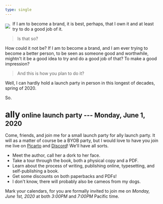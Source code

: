 ```yaml
---
type: single
---
```


<style>
@media screen and (min-width: 600px) {
    main p:first-of-type {
        margin-top: 0;
    }
    img {
        max-width: 350px;
        float: left;
        margin: 0.5rem 0.5rem 0.5rem 0;
    }
    p img {
        margin: 0.5rem 0.5rem 0.5rem 0;
    }
}
</style> <img src="/book/physical/steep-bw.jpg" />

If I am to become a brand, it is best, perhaps, that I own it and at least try to do a good job of it.

> Is that so?

How could it not be? If I am to become a brand, and I am ever trying to become a better person, to be seen as someone good and worthwhile, mightn't it be a good idea to try and do a good job of that? To make a good impression?

> And this is how you plan to do it?

Well, I can hardly hold a launch party in person in this longest of decades, spring of 2020.

So.

## <span class="ally-font" style="font-size: 21pt">ally</span> online launch party --- Monday, June 1, 2020

Come, friends, and join me for a small launch party for <span class="ally-font">ally</span> launch party. It will as a matter of course be a BYOB party, but I would love to have you join me live on [Picarto](https://picarto.tv/makyo) and [&#68;&#105;scord](https://makyo.io/2G)! We'll have all sorts.

* Meet the author, call her a dork to her face.
* Take a tour through the book, both a physical copy and a PDF.
* Learn about the process of writing, publishing online, typesetting, and self-publishing a book.
* Get some discounts on both paperbacks and PDFs!
* I don't know, there will probably also be cameos from my dogs.

Mark your calendars, for you are formally invited to join me on *Monday, June 1st, 2020* at both *3:00PM* and *7:00PM* Pacific time.
